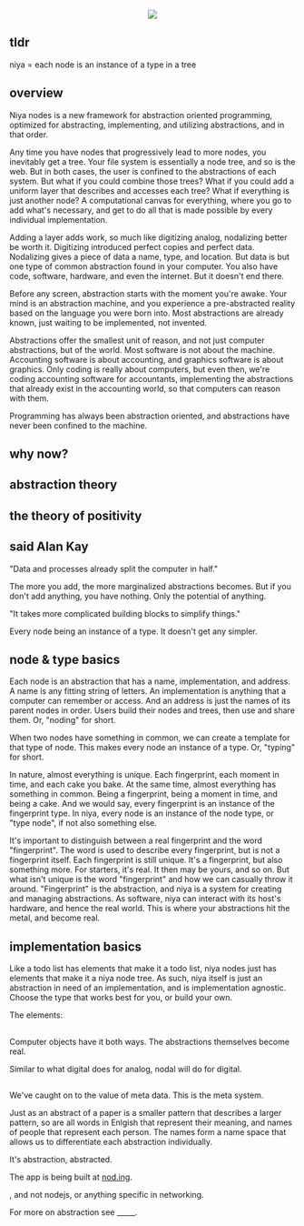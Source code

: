 <p align=center>
</br>
<img src="https://github.com/johans-work/niyanodes/assets/108384802/8db06b17-19a3-4a30-b5ac-0ebb34114648">
</br>
</p>

## tldr

niya = each node is an instance of a type in a tree


## overview

Niya nodes is a new framework for abstraction oriented programming, optimized for abstracting, implementing, and utilizing abstractions, and in that order.

Any time you have nodes that progressively lead to more nodes, you inevitably get a tree. Your file system is essentially a node tree, and so is the web. But in both cases, the user is confined to the abstractions of each system. But what if you could combine those trees? What if you could add a uniform layer that describes and accesses each tree? What if everything is just another node? A computational canvas for everything, where you go to add what's necessary, and get to do all that is made possible by every individual implementation. 

Adding a layer adds work, so much like digitizing analog, nodalizing better be worth it. Digitizing introduced perfect copies and perfect data. Nodalizing gives a piece of data a name, type, and location. But data is but one type of common abstraction found in your computer. You also have code, software, hardware, and even the internet. But it doesn't end there.

Before any screen, abstraction starts with the moment you're awake. Your mind is an abstraction machine, and you experience a pre-abstracted reality based on the language you were born into. Most abstractions are already known, just waiting to be implemented, not invented. 

Abstractions offer the smallest unit of reason, and not just computer abstractions, but of the world. Most software is not about the machine. Accounting software is about accounting, and graphics software is about graphics. Only coding is really about computers, but even then, we're coding accounting software for accountants, implementing the abstractions that already exist in the accounting world, so that computers can reason with them. 

Programming has always been abstraction oriented, and abstractions have never been confined to the machine.

## why now?


## abstraction theory



## the theory of positivity



## said Alan Kay

"Data and processes already split the computer in half."

The more you add, the more marginalized abstractions becomes. But if you don't add anything, you have nothing. Only the potential of anything.

"It takes more complicated building blocks to simplify things."

Every node being an instance of a type. It doesn't get any simpler. 


## node & type basics

Each node is an abstraction that has a name, implementation, and address. A name is any fitting string of letters. An implementation is anything that a computer can remember or access. And an address is just the names of its parent nodes in order. Users build their nodes and trees, then use and share them. Or, "noding" for short.

When two nodes have something in common, we can create a template for that type of node. This makes every node an instance of a type. Or, "typing" for short.

In nature, almost everything is unique. Each fingerprint, each moment in time, and each cake you bake. At the same time, almost everything has something in common. Being a fingerprint, being a moment in time, and being a cake. And we would say, every fingerprint is an instance of the fingerprint type. In niya, every node is an instance of the node type, or "type node", if not also something else.

It's important to distinguish between a real fingerprint and the word "fingerprint". The word is used to describe every fingerprint, but is not a fingerprint itself. Each fingerprint is still unique. It's a fingerprint, but also something more. For starters, it's real. It then may be yours, and so on. But what isn't unique is the word "fingerprint" and how we can casually throw it around. "Fingerprint" is the abstraction, and niya is a system for creating and managing abstractions. As software, niya can interact with its host's hardware, and hence the real world. This is where your abstractions hit the metal, and become real.

## implementation basics

Like a todo list has elements that make it a todo list, niya nodes just has elements that make it a niya node tree. As such, niya itself is just an abstraction in need of an implementation, and is implementation agnostic. Choose the type that works best for you, or build your own. 

The elements:

##


Computer objects have it both ways. The abstractions themselves become real.


Similar to what digital does for analog, nodal will do for digital.




##

We've caught on to the value of meta data. This is the meta system.

Just as an abstract of a paper is a smaller pattern that describes a larger pattern, so are all words in Enlgish that represent their meaning, and names of people that represent each person. The names form a name space that allows us to differentiate each abstraction individually.

It's abstraction, abstracted. 

The app is being built at [nod.ing](http://nod.ing/).

, and not nodejs, or anything specific in networking.

For more on abstraction see _____.





